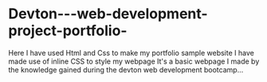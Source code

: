 # Devton---web-development-project-portfolio-
Here I have used Html and Css to make my portfolio sample website
I have made use of inline CSS to style my webpage
It's a basic webpage I made by the knowledge gained during the devton web development bootcamp...
